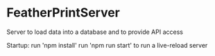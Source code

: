 # FeatherPrintServer
Server to load data into a database and to provide API access

Startup:
run 'npm install'
run 'npm run start' to run a live-reload server